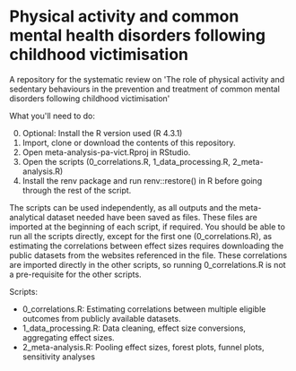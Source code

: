 # Physical activity and common mental health disorders following childhood victimisation
A repository for the systematic review on 'The role of physical activity and sedentary behaviours in the prevention and treatment of common mental disorders following childhood victimisation'

What you'll need to do:

0. Optional: Install the R version used (R 4.3.1)
1. Import, clone or download the contents of this repository.
2. Open meta-analysis-pa-vict.Rproj in RStudio.
3. Open the scripts (0_correlations.R, 1_data_processing.R, 2_meta-analysis.R)
4. Install the renv package and run renv::restore() in R before going through the rest of the script.

The scripts can be used independently, as all outputs and the meta-analytical dataset needed have been saved as files. These files are imported at the beginning of each script, if required. You should be able to run all the scripts directly, except for the first one (0_correlations.R), as estimating the correlations between effect sizes requires downloading the public datasets from the websites referenced in the file. These correlations are imported directly in the other scripts, so running 0_correlations.R is not a pre-requisite for the other scripts.

Scripts:
- 0_correlations.R: Estimating correlations between multiple eligible outcomes from publicly available datasets. 
- 1_data_processing.R: Data cleaning, effect size conversions, aggregating effect sizes.
- 2_meta-analysis.R: Pooling effect sizes, forest plots, funnel plots, sensitivity analyses
